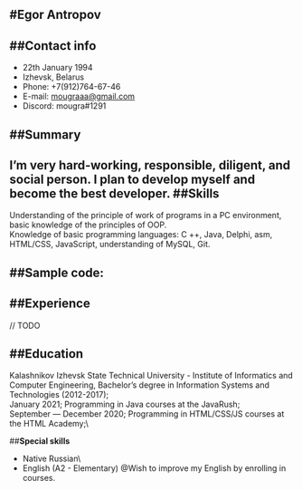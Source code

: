 #**Egor Antropov**
---
##**Contact info**
---
- 22th January 1994
- Izhevsk, Belarus
- Phone: +7(912)764-67-46
- E-mail: [mougraaa@gmail.com](http://www.google.com/gmail)
- Discord: mougra#1291

##**Summary**
---
I’m very hard-working, responsible, diligent, and social person. I plan to develop myself and become the best developer.
##**Skills**
---
Understanding of the principle of work of programs in a PC environment, basic knowledge of the principles of OOP.\
Knowledge of basic programming languages: C ++, Java, Delphi, asm, HTML/CSS, JavaScript, understanding of MySQL, Git.

##**Sample code:**
---
##**Experience**
---
 // TODO

##**Education**
---
Kalashnikov Izhevsk State Technical University - Institute of Informatics and Computer Engineering, Bachelor’s degree in  Information Systems and Technologies (2012-2017);\
January 2021; Programming in Java courses at the JavaRush;\
September — December 2020; Programming in HTML/CSS/JS courses at the HTML Academy;\

##**Special skills**
 - Native Russian\
 - English (A2 -  Elementary) @Wish to improve my English by enrolling in courses.
